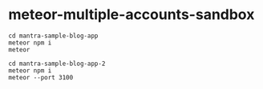 # meteor-multiple-accounts-sandbox

```
cd mantra-sample-blog-app
meteor npm i
meteor
```

```
cd mantra-sample-blog-app-2
meteor npm i
meteor --port 3100
```
